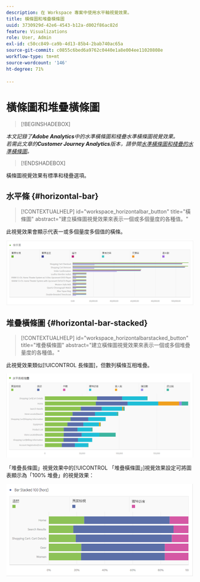 ```yaml
---
description: 在 Workspace 專案中使用水平軸視覺效果。
title: 橫條圖和堆疊橫條圖
uuid: 3730929d-42e6-4543-b12a-d002f86ac82d
feature: Visualizations
role: User, Admin
exl-id: c50cc849-ca9b-4d13-85b4-2bab740ac65a
source-git-commit: c0855c6bed6a9762c0440e1a8e004ee11020808e
workflow-type: tm+mt
source-wordcount: '146'
ht-degree: 71%

---
```


# 橫條圖和堆疊橫條圖

>[!BEGINSHADEBOX]

*本文記錄了&#x200B;**Adobe Analytics**中的水準橫條圖和棧疊水準橫條圖視覺效果。<br/>若需此文章的&#x200B;**Customer Journey Analytics**版本，請參閱[水準橫條圖和棧疊的水準橫條圖](https://experienceleague.adobe.com/en/docs/analytics-platform/using/cja-workspace/visualizations/horizontal-bar)。*

>[!ENDSHADEBOX]

橫條圖視覺效果有標準和棧疊選項。

## 水平條 {#horizontal-bar}

<!-- markdownlint-disable MD034 -->

>[!CONTEXTUALHELP]
>id="workspace_horizontalbar_button"
>title="橫條圖"
>abstract="建立橫條圖視覺效果來表示一個或多個量度的各種值。"

<!-- markdownlint-enable MD034 -->

此視覺效果會顯示代表一或多個量度多個值的橫條。

![](assets/horizontal_bar.png)

## 堆疊橫條圖 {#horizontal-bar-stacked}

<!-- markdownlint-disable MD034 -->

>[!CONTEXTUALHELP]
>id="workspace_horizontalbarstacked_button"
>title="堆疊橫條圖"
>abstract="建立橫條圖視覺效果來表示一個或多個堆疊量度的各種值。"

<!-- markdownlint-enable MD034 -->

此視覺效果類似[!UICONTROL 長條圖]，但數列橫條互相堆疊。

![](assets/horizontal-bar-stacked.png)

「堆疊長條圖」視覺效果中的[!UICONTROL 「堆疊橫條圖」]視覺效果設定可將圖表顯示為「100% 堆疊」的視覺效果：

![](assets/horizstacked100.png)
